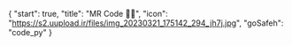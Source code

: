 {
  "start": true,
  "title": "MR Code 👨‍💻",
  "icon": "https://s2.uupload.ir/files/img_20230321_175142_294_jh7j.jpg",
  "goSafeh": "code_py"
}
